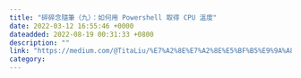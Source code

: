 ```yaml
---
title: "碎碎念隨筆（九）：如何用 Powershell 取得 CPU 溫度"
date: 2022-03-12 16:55:46 +0000
dateadded: 2022-08-19 00:31:33 +0800
description: ""
link: "https://medium.com/@TitaLiu/%E7%A2%8E%E7%A2%8E%E5%BF%B5%E9%9A%A8%E7%AD%86-%E4%B9%9D-%E5%A6%82%E4%BD%95%E7%94%A8-powershell-%E5%8F%96%E5%BE%97-cpu-%E6%BA%AB%E5%BA%A6-5ec802b8e5e9?source=rss-1f0703e3e84b------2"
category:
---
```

